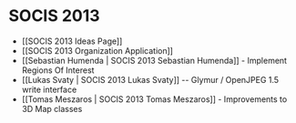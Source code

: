 # SOCIS 2013

* [[SOCIS 2013 Ideas Page]]
* [[SOCIS 2013 Organization Application]]
* [[Sebastian Humenda | SOCIS 2013 Sebastian Humenda]] - Implement Regions Of Interest
* [[Lukas Svaty | SOCIS 2013 Lukas Svaty]] -- Glymur / OpenJPEG 1.5 write interface
* [[Tomas Meszaros | SOCIS 2013 Tomas Meszaros]] - Improvements to 3D Map classes
